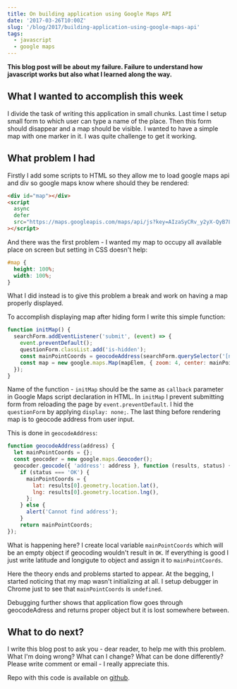 ```yaml
---
title: On building application using Google Maps API
date: '2017-03-26T10:00Z'
slug: '/blog/2017/building-application-using-google-maps-api'
tags:
  - javascript
  - google maps
---
```


**This blog post will be about my failure. Failure to understand how
javascript works but also what I learned along the way.**

## What I wanted to accomplish this week

I divide the task of writing this application in small chunks. Last time
I setup small form to which user can type a name of the place. Then this
form should disappear and a map should be visible. I wanted to have a
simple map with one marker in it. I was quite challenge to get it
working.

## What problem I had

Firstly I add some scripts to HTML so they allow me to load google maps
api and div so google maps know where should they be rendered:

```html
<div id="map"></div>
<script
  async
  defer
  src="https://maps.googleapis.com/maps/api/js?key=AIzaSyCRv_y2yX-QyB7LcQDZKPYaItS8p3AYEQg&callback=initMap"
></script>
```

And there was the first problem - I wanted my map to occupy all
available place on screen but setting in CSS doesn't help:

```css
#map {
  height: 100%;
  width: 100%;
}
```

What I did instead is to give this problem a break and work on having a
map properly displayed.

To accomplish displaying map after hiding form I write this simple
function:

```javascript
function initMap() {
  searchForm.addEventListener('submit', (event) => {
    event.preventDefault();
    questionForm.classList.add('is-hidden');
    const mainPointCoords = geocodeAddress(searchForm.querySelector('[name=place]').value);
    const map = new google.maps.Map(mapElem, { zoom: 4, center: mainPointCoords });
  });
}
```

Name of the function - `initMap` should be the same as `callback`
parameter in Google Maps script declaration in HTML. In `initMap` I
prevent submitting form from reloading the page by
`event.preventDefault`. I hid the `questionForm` by applying
`display: none;`. The last thing before rendering map is to geocode
address from user input.

This is done in `geocodeAddress`:

```javascript
function geocodeAddress(address) {
  let mainPointCoords = {};
  const geocoder = new google.maps.Geocoder();
  geocoder.geocode({ 'address': address }, function (results, status) {
    if (status === 'OK') {
      mainPointCoords = {
        lat: results[0].geometry.location.lat(),
        lng: results[0].geometry.location.lng(),
      };
    } else {
      alert('Cannot find address');
    }
    return mainPointCoords;
});
```

What is happening here? I create local variable `mainPointCoords` which
will be an empty object if geocoding wouldn't result in `OK`. If
everything is good I just write latitude and longigute to object and
assign it to `mainPointCoords`.

Here the theory ends and problems started to appear. At the begging, I
started noticing that my map wasn't initializing at all. I setup
debugger in Chrome just to see that `mainPointCoords` is `undefined`.

Debugging further shows that application flow goes through geocodeAdress
and returns proper object but it is lost somewhere between.

## What to do next?

I write this blog post to ask you - dear reader, to help me with this
problem. What I'm doing wrong? What can I change? What can be done
differently? Please write comment or email - I really appreciate this.

Repo with this code is available on
[github](https://github.com/krzysztofzuraw/all-roads-lead-to).
